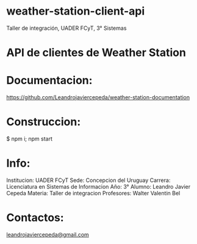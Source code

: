 # weather-station-client-api
Taller de integración, UADER FCyT, 3° Sistemas

# API de clientes de Weather Station

# Documentacion:
https://github.com/Leandrojaviercepeda/weather-station-documentation

# Construccion:
$ npm i; npm start

# Info:
Institucion: UADER FCyT
Sede: Concepcion del Uruguay
Carrera: Licenciatura en Sistemas de Informacion
Año: 3°
Alumno: Leandro Javier Cepeda
Materia: Taller de integracion
Profesores: Walter Valentin Bel

# Contactos:
leandrojaviercepeda@gmail.com
